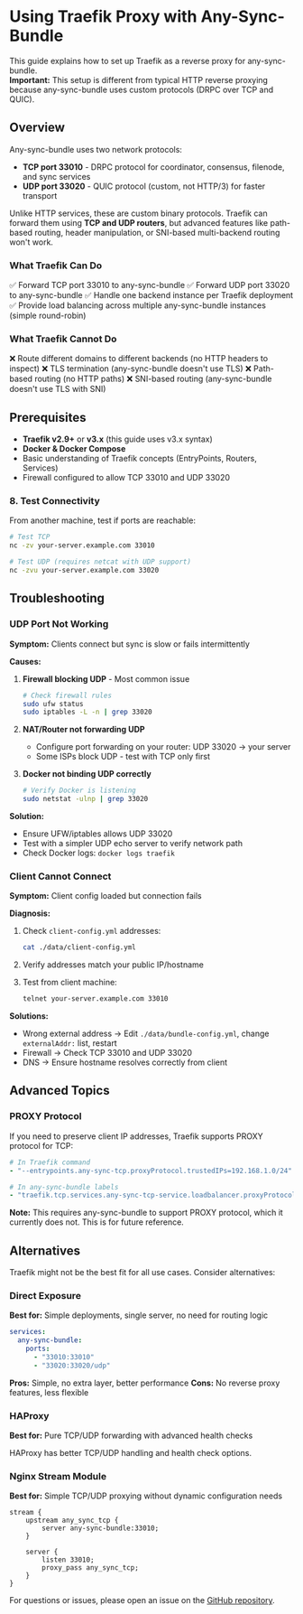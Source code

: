# Using Traefik Proxy with Any-Sync-Bundle

This guide explains how to set up Traefik as a reverse proxy for any-sync-bundle.  
**Important:** This setup is different from typical HTTP reverse proxying because any-sync-bundle uses custom protocols (DRPC over TCP and QUIC).

## Overview

Any-sync-bundle uses two network protocols:

- **TCP port 33010** - DRPC protocol for coordinator, consensus, filenode, and sync services
- **UDP port 33020** - QUIC protocol (custom, not HTTP/3) for faster transport

Unlike HTTP services, these are custom binary protocols. Traefik can forward them using **TCP and UDP routers**, but advanced features like path-based routing, header manipulation, or SNI-based multi-backend routing won't work.

### What Traefik Can Do

✅ Forward TCP port 33010 to any-sync-bundle
✅ Forward UDP port 33020 to any-sync-bundle
✅ Handle one backend instance per Traefik deployment
✅ Provide load balancing across multiple any-sync-bundle instances (simple round-robin)

### What Traefik Cannot Do

❌ Route different domains to different backends (no HTTP headers to inspect)
❌ TLS termination (any-sync-bundle doesn't use TLS)
❌ Path-based routing (no HTTP paths)
❌ SNI-based routing (any-sync-bundle doesn't use TLS with SNI)

## Prerequisites

- **Traefik v2.9+** or **v3.x** (this guide uses v3.x syntax)
- **Docker & Docker Compose**
- Basic understanding of Traefik concepts (EntryPoints, Routers, Services)
- Firewall configured to allow TCP 33010 and UDP 33020

### 8. Test Connectivity

From another machine, test if ports are reachable:

```bash
# Test TCP
nc -zv your-server.example.com 33010

# Test UDP (requires netcat with UDP support)
nc -zvu your-server.example.com 33020
```

## Troubleshooting

### UDP Port Not Working

**Symptom:** Clients connect but sync is slow or fails intermittently

**Causes:**

1. **Firewall blocking UDP** - Most common issue

   ```bash
   # Check firewall rules
   sudo ufw status
   sudo iptables -L -n | grep 33020
   ```

2. **NAT/Router not forwarding UDP**

   - Configure port forwarding on your router: UDP 33020 → your server
   - Some ISPs block UDP - test with TCP only first

3. **Docker not binding UDP correctly**
   ```bash
   # Verify Docker is listening
   sudo netstat -ulnp | grep 33020
   ```

**Solution:**

- Ensure UFW/iptables allows UDP 33020
- Test with a simpler UDP echo server to verify network path
- Check Docker logs: `docker logs traefik`

### Client Cannot Connect

**Symptom:** Client config loaded but connection fails

**Diagnosis:**

1. Check `client-config.yml` addresses:

   ```bash
   cat ./data/client-config.yml
   ```

2. Verify addresses match your public IP/hostname

3. Test from client machine:
   ```bash
   telnet your-server.example.com 33010
   ```

**Solutions:**

- Wrong external address → Edit `./data/bundle-config.yml`, change `externalAddr:` list, restart
- Firewall → Check TCP 33010 and UDP 33020
- DNS → Ensure hostname resolves correctly from client

## Advanced Topics

### PROXY Protocol

If you need to preserve client IP addresses, Traefik supports PROXY protocol for TCP:

```yaml
# In Traefik command
- "--entrypoints.any-sync-tcp.proxyProtocol.trustedIPs=192.168.1.0/24"

# In any-sync-bundle labels
- "traefik.tcp.services.any-sync-tcp-service.loadbalancer.proxyProtocol.version=2"
```

**Note:** This requires any-sync-bundle to support PROXY protocol, which it currently does not. This is for future reference.

## Alternatives

Traefik might not be the best fit for all use cases. Consider alternatives:

### Direct Exposure

**Best for:** Simple deployments, single server, no need for routing logic

```yaml
services:
  any-sync-bundle:
    ports:
      - "33010:33010"
      - "33020:33020/udp"
```

**Pros:** Simple, no extra layer, better performance
**Cons:** No reverse proxy features, less flexible

### HAProxy

**Best for:** Pure TCP/UDP forwarding with advanced health checks

HAProxy has better TCP/UDP handling and health check options.

### Nginx Stream Module

**Best for:** Simple TCP/UDP proxying without dynamic configuration needs

```nginx
stream {
    upstream any_sync_tcp {
        server any-sync-bundle:33010;
    }

    server {
        listen 33010;
        proxy_pass any_sync_tcp;
    }
}
```

For questions or issues, please open an issue on the [GitHub repository](https://github.com/grishy/any-sync-bundle/issues).
